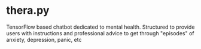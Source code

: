 # thera.py
TensorFlow based chatbot dedicated to mental health. Structured to provide users with instructions and professional advice to get through "episodes" of anxiety, depression, panic, etc
